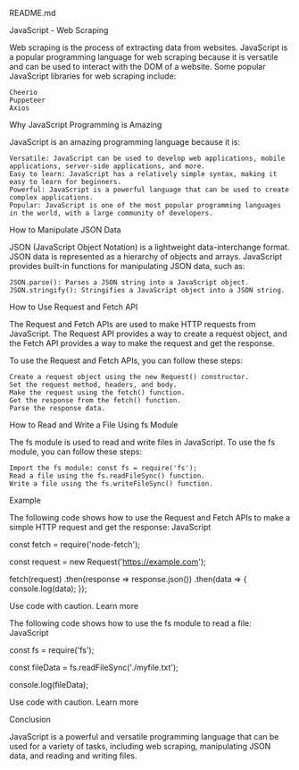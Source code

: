README.md

JavaScript - Web Scraping

Web scraping is the process of extracting data from websites. JavaScript is a popular programming language for web scraping because it is versatile and can be used to interact with the DOM of a website. Some popular JavaScript libraries for web scraping include:

    Cheerio
    Puppeteer
    Axios

Why JavaScript Programming is Amazing

JavaScript is an amazing programming language because it is:

    Versatile: JavaScript can be used to develop web applications, mobile applications, server-side applications, and more.
    Easy to learn: JavaScript has a relatively simple syntax, making it easy to learn for beginners.
    Powerful: JavaScript is a powerful language that can be used to create complex applications.
    Popular: JavaScript is one of the most popular programming languages in the world, with a large community of developers.

How to Manipulate JSON Data

JSON (JavaScript Object Notation) is a lightweight data-interchange format. JSON data is represented as a hierarchy of objects and arrays. JavaScript provides built-in functions for manipulating JSON data, such as:

    JSON.parse(): Parses a JSON string into a JavaScript object.
    JSON.stringify(): Stringifies a JavaScript object into a JSON string.

How to Use Request and Fetch API

The Request and Fetch APIs are used to make HTTP requests from JavaScript. The Request API provides a way to create a request object, and the Fetch API provides a way to make the request and get the response.

To use the Request and Fetch APIs, you can follow these steps:

    Create a request object using the new Request() constructor.
    Set the request method, headers, and body.
    Make the request using the fetch() function.
    Get the response from the fetch() function.
    Parse the response data.

How to Read and Write a File Using fs Module

The fs module is used to read and write files in JavaScript. To use the fs module, you can follow these steps:

    Import the fs module: const fs = require('fs');
    Read a file using the fs.readFileSync() function.
    Write a file using the fs.writeFileSync() function.

Example

The following code shows how to use the Request and Fetch APIs to make a simple HTTP request and get the response:
JavaScript

const fetch = require('node-fetch');

const request = new Request('https://example.com');

fetch(request)
  .then(response => response.json())
  .then(data => {
    console.log(data);
  });

Use code with caution. Learn more

The following code shows how to use the fs module to read a file:
JavaScript

const fs = require('fs');

const fileData = fs.readFileSync('./myfile.txt');

console.log(fileData);

Use code with caution. Learn more

Conclusion

JavaScript is a powerful and versatile programming language that can be used for a variety of tasks, including web scraping, manipulating JSON data, and reading and writing files.
